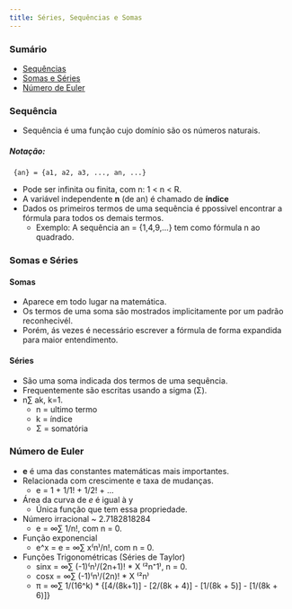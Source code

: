 ```yaml
---
title: Séries, Sequências e Somas
---
```


### Sumário
 - [Sequências](#sequncias)
 - [Somas e Séries](#somas-e-séries)
 - [Número de Euler](#número-de-euler)


### Sequência

 - Sequência é uma função cujo domínio são os números naturais.
    
  ##### Notação:
     {an} = {a1, a2, a3, ..., an, ...}
    
  -  Pode ser infinita ou finita, com n: 1 < n < R.
  -  A variável independente **n** (de an) é chamado de **índice**
  -  Dados os primeiros termos de uma sequência é ppossivel encontrar a fórmula para todos os demais termos.
       - Exemplo:
          A sequência an = {1,4,9,...} tem como fórmula n ao quadrado.
### Somas e Séries
#### Somas
 - Aparece em todo lugar na matemática.
 - Os termos de uma soma são mostrados implicitamente por um padrão reconhecivél.
 - Porém, ás vezes é necessário escrever a fórmula de forma expandida para maior entendimento.
 
 #### Séries
  - São uma soma indicada dos termos de uma sequência.
  - Frequentemente são escritas usando a sigma (Σ).
  - n∑ ak, k=1.
      - n = ultimo termo
      - k = índice
      - Σ = somatória
### Número de Euler
 - **e** é uma das constantes matemáticas mais importantes.
 - Relacionada com crescimente e taxa de mudanças.
      - e = 1 + 1/1! + 1/2! + ...
 - Área da curva de *e* é igual à y
      - Única função que tem essa propriedade.
 - Número irracional ~ 2.7182818284
     - e =  ∞∑ 1/n!, com n = 0.
 - Função exponencial
     - e^x = e =  ∞∑ x⁽n⁾/n!, com n = 0.
 - Funções Trigonométricas (Séries de Taylor)
     - sinx = ∞∑ (-1)⁽n⁾/(2n+1)! * X ⁽²n⁺1⁾, n = 0.
     - cosx = ∞∑ (-1)⁽n⁾/(2n)! * X ⁽²n⁾
     - π = ∞∑ 1/(16^k) * {[4/(8k+1)] - [2/(8k + 4)] - [1/(8k + 5)] - [1/(8k + 6)]}
     
